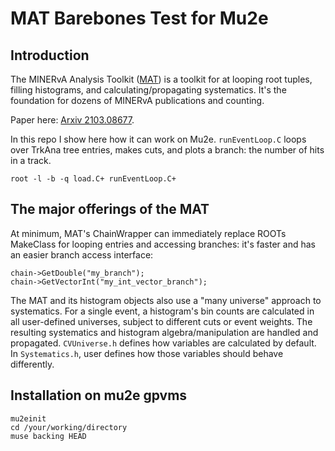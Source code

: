 # MAT Barebones Test for Mu2e

## Introduction
The MINERvA Analysis Toolkit ([MAT](https://github.com/MinervaExpt/MAT)) is a
toolkit for at looping root tuples, filling histograms, and
calculating/propagating systematics. It's the foundation for dozens of MINERvA
publications and counting.

Paper here: [Arxiv
 2103.08677](https://arxiv.org/abs/2103.08677).

In this repo I show here how it can work on Mu2e. `runEventLoop.C` loops over
TrkAna tree entries, makes cuts, and plots a branch: the number of hits in a
track.

```
root -l -b -q load.C+ runEventLoop.C+
```

## The major offerings of the MAT
At minimum, MAT's ChainWrapper can immediately replace ROOTs MakeClass for
looping entries and accessing branches: it's faster and has an easier
branch access interface:

```
chain->GetDouble("my_branch");
chain->GetVectorInt("my_int_vector_branch");
```

The MAT and its histogram objects also use a "many universe" approach to
systematics. For a single event, a histogram's bin counts are calculated in all
user-defined universes, subject to different cuts or event weights. The
resulting systematics and histogram algebra/manipulation are handled and
propagated. `CVUniverse.h` defines how variables are calculated by default.
In `Systematics.h`, user defines how those variables should behave differently.

## Installation on mu2e gpvms
```
mu2einit
cd /your/working/directory
muse backing HEAD
```
